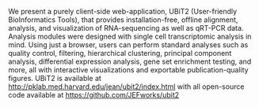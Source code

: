 We present a purely client-side web-application, UBiT2 (User-friendly BioInformatics Tools), that provides installation-free, offline alignment, analysis, and visualization of RNA-sequencing as well as qRT-PCR data. Analysis modules were designed with single cell transcriptomic analysis in mind. Using just a browser, users can perform standard analyses such as quality control, filtering, hierarchical clustering, principal component analysis, differential expression analysis, gene set enrichment testing, and more, all with interactive visualizations and exportable publication-quality figures. UBiT2 is available at http://pklab.med.harvard.edu/jean/ubit2/index.html with all open-source code available at https://github.com/JEFworks/ubit2 
